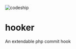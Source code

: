 ![codeship](https://www.codeship.io/projects/68bf1230-ca93-0131-d192-5e68e7353a88/status)

hooker
======

An extendable php commit hook
